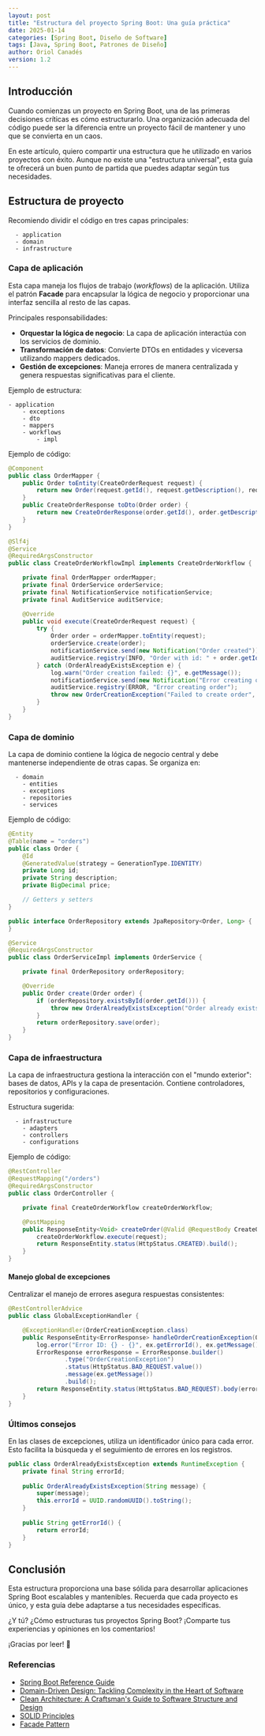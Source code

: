 ```yaml
---
layout: post
title: "Estructura del proyecto Spring Boot: Una guía práctica"
date: 2025-01-14
categories: [Spring Boot, Diseño de Software]
tags: [Java, Spring Boot, Patrones de Diseño]
author: Oriol Canadés
version: 1.2
---
```


## Introducción

Cuando comienzas un proyecto en Spring Boot, una de las primeras decisiones críticas es cómo estructurarlo. 
Una organización adecuada del código puede ser la diferencia entre un proyecto fácil de mantener y uno que se convierta en un caos.

En este artículo, quiero compartir una estructura que he utilizado en varios proyectos con éxito. 
Aunque no existe una "estructura universal", esta guía te ofrecerá un buen punto de partida que puedes adaptar según tus necesidades.

## Estructura de proyecto

Recomiendo dividir el código en tres capas principales:
```text
  - application
  - domain
  - infrastructure
```

### Capa de aplicación

Esta capa maneja los flujos de trabajo (_workflows_) de la aplicación. Utiliza el patrón **Facade** para encapsular la lógica de negocio y proporcionar una interfaz sencilla al resto de las capas.

Principales responsabilidades:
- **Orquestar la lógica de negocio**: La capa de aplicación interactúa con los servicios de dominio.
- **Transformación de datos**: Convierte DTOs en entidades y viceversa utilizando mappers dedicados.
- **Gestión de excepciones**: Maneja errores de manera centralizada y genera respuestas significativas para el cliente.

Ejemplo de estructura:
```text
- application
    - exceptions
    - dto
    - mappers
    - workflows
        - impl
```

Ejemplo de código:
```java
@Component
public class OrderMapper {
    public Order toEntity(CreateOrderRequest request) {
        return new Order(request.getId(), request.getDescription(), request.getPrice());
    }
    public CreateOrderResponse toDto(Order order) {
        return new CreateOrderResponse(order.getId(), order.getDescription(), order.getPrice());
    }
}
```

```java
@Slf4j
@Service
@RequiredArgsConstructor
public class CreateOrderWorkflowImpl implements CreateOrderWorkflow {

    private final OrderMapper orderMapper;
    private final OrderService orderService;
    private final NotificationService notificationService;
    private final AuditService auditService;

    @Override
    public void execute(CreateOrderRequest request) {
        try {
            Order order = orderMapper.toEntity(request);
            orderService.create(order);
            notificationService.send(new Notification("Order created"));
            auditService.registry(INFO, "Order with id: " + order.getId() + " was created successfully");
        } catch (OrderAlreadyExistsException e) {
            log.warn("Order creation failed: {}", e.getMessage());
            notificationService.send(new Notification("Error creating order"));
            auditService.registry(ERROR, "Error creating order");
            throw new OrderCreationException("Failed to create order", e);
        }
    }
}
```

### Capa de dominio

La capa de dominio contiene la lógica de negocio central y debe mantenerse independiente de otras capas. Se organiza en:
```text
  - domain
    - entities
    - exceptions
    - repositories
    - services
```

Ejemplo de código:

```java
@Entity
@Table(name = "orders")
public class Order {
    @Id
    @GeneratedValue(strategy = GenerationType.IDENTITY)
    private Long id;
    private String description;
    private BigDecimal price;

    // Getters y setters
}
```

```java
public interface OrderRepository extends JpaRepository<Order, Long> {
}
```

```java
@Service
@RequiredArgsConstructor
public class OrderServiceImpl implements OrderService {

    private final OrderRepository orderRepository;

    @Override
    public Order create(Order order) {
        if (orderRepository.existsById(order.getId())) {
            throw new OrderAlreadyExistsException("Order already exists with ID: " + order.getId());
        }
        return orderRepository.save(order);
    }
}
```

### Capa de infraestructura

La capa de infraestructura gestiona la interacción con el "mundo exterior": bases de datos, APIs y la capa de presentación. Contiene controladores, repositorios y configuraciones.

Estructura sugerida:
```text
  - infrastructure
    - adapters
    - controllers
    - configurations
```

Ejemplo de código:

```java
@RestController
@RequestMapping("/orders")
@RequiredArgsConstructor
public class OrderController {

    private final CreateOrderWorkflow createOrderWorkflow;

    @PostMapping
    public ResponseEntity<Void> createOrder(@Valid @RequestBody CreateOrderRequest request) {
        createOrderWorkflow.execute(request);
        return ResponseEntity.status(HttpStatus.CREATED).build();
    }
}
```

#### Manejo global de excepciones

Centralizar el manejo de errores asegura respuestas consistentes:

```java
@RestControllerAdvice
public class GlobalExceptionHandler {

    @ExceptionHandler(OrderCreationException.class)
    public ResponseEntity<ErrorResponse> handleOrderCreationException(OrderCreationException ex) {
        log.error("Error ID: {} - {}", ex.getErrorId(), ex.getMessage());
        ErrorResponse errorResponse = ErrorResponse.builder()
                .type("OrderCreationException")
                .status(HttpStatus.BAD_REQUEST.value())
                .message(ex.getMessage())
                .build();
        return ResponseEntity.status(HttpStatus.BAD_REQUEST).body(errorResponse);
    }
}
```

### Últimos consejos

En las clases de excepciones, utiliza un identificador único para cada error. 
Esto facilita la búsqueda y el seguimiento de errores en los registros.

```java
public class OrderAlreadyExistsException extends RuntimeException {
    private final String errorId;
    
    public OrderAlreadyExistsException(String message) {
        super(message);
        this.errorId = UUID.randomUUID().toString();
    }
    
    public String getErrorId() {
        return errorId;
    }
}
```

## Conclusión

Esta estructura proporciona una base sólida para desarrollar aplicaciones Spring Boot escalables y mantenibles. Recuerda que cada proyecto es único, y esta guía debe adaptarse a tus necesidades específicas.

¿Y tú? ¿Cómo estructuras tus proyectos Spring Boot? ¡Comparte tus experiencias y opiniones en los comentarios!

¡Gracias por leer! 🚀

### Referencias
- [Spring Boot Reference Guide](https://docs.spring.io/spring-boot/docs/current/reference/htmlsingle/)
- [Domain-Driven Design: Tackling Complexity in the Heart of Software](https://www.oreilly.com/library/view/domain-driven-design-tackling/0321125215/)
- [Clean Architecture: A Craftsman's Guide to Software Structure and Design](https://www.oreilly.com/library/view/clean-architecture-a/9780134494272/)
- [SOLID Principles](https://en.wikipedia.org/wiki/SOLID)
- [Facade Pattern](https://refactoring.guru/design-patterns/facade)
